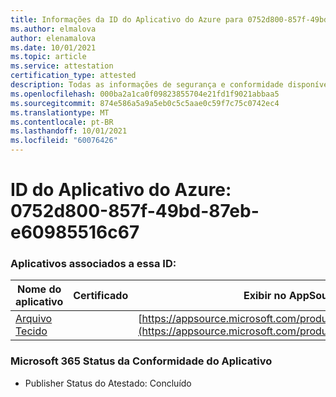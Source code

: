 ```yaml
---
title: Informações da ID do Aplicativo do Azure para 0752d800-857f-49bd-87eb-e609855516c67
ms.author: elmalova
author: elenamalova
ms.date: 10/01/2021
ms.topic: article
ms.service: attestation
certification_type: attested
description: Todas as informações de segurança e conformidade disponíveis para 0752d800-857f-49bd-87eb-e609855516c67.
ms.openlocfilehash: 000ba2a1ca0f09823855704e21fd1f9021abbaa5
ms.sourcegitcommit: 874e586a5a9a5eb0c5c5aae0c59f7c75c0742ec4
ms.translationtype: MT
ms.contentlocale: pt-BR
ms.lasthandoff: 10/01/2021
ms.locfileid: "60076426"
---
```

# <a name="azure-app-id-0752d800-857f-49bd-87eb-e60985516c67"></a>ID do Aplicativo do Azure: 0752d800-857f-49bd-87eb-e60985516c67


### <a name="apps-associated-with-this-id"></a>Aplicativos associados a essa ID:
| **Nome do aplicativo** | **Certificado** | **Exibir no AppSource** |
|--------------|---------------|-----------------------|
| [Arquivo Tecido](https://docs.microsoft.com/microsoft-365-app-certification/forward/WA200003017) |  | [https://appsource.microsoft.com/product/office/WA200003017](https://appsource.microsoft.com/product/office/WA200003017) |

### <a name="microsoft-365-app-compliance-status"></a>Microsoft 365 Status da Conformidade do Aplicativo
- Publisher Status do Atestado: Concluído
